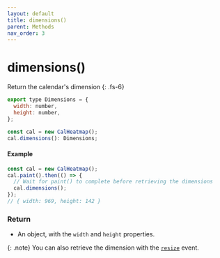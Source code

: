 ```yaml
---
layout: default
title: dimensions()
parent: Methods
nav_order: 3
---
```


# dimensions()

Return the calendar's dimension
{: .fs-6}

```js
export type Dimensions = {
  width: number,
  height: number,
};

const cal = new CalHeatmap();
cal.dimensions(): Dimensions;
```

#### Example

```js
const cal = new CalHeatmap();
cal.paint().then(() => {
  // Wait for paint() to complete before retrieving the dimensions
  cal.dimensions();
});
// { width: 969, height: 142 }
```

### Return

- An object, with the `width` and `height` properties.

{: .note}
You can also retrieve the dimension with the [`resize`](/events.html#resize) event.
